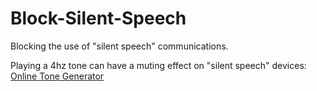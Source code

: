 # Block-Silent-Speech
Blocking the use of "silent speech" communications.


Playing a 4hz tone can have a muting effect on "silent speech" devices:
<br>
[Online Tone Generator](https://szynalski.com/tone#4,v1)
